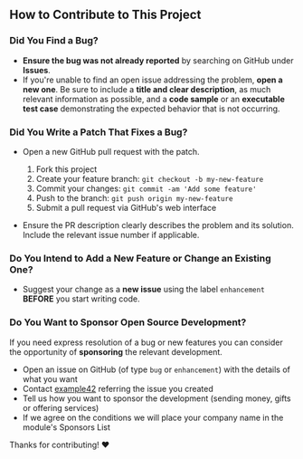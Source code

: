 ## How to Contribute to This Project

### **Did You Find a Bug?**

-   **Ensure the bug was not already reported** by searching on GitHub under **Issues**.
-   If you're unable to find an open issue addressing the problem, **open a new one**. Be sure to include a **title and clear description**, as much relevant information as possible, and a **code sample** or an **executable test case** demonstrating the expected behavior that is not occurring.

### **Did You Write a Patch That Fixes a Bug?**

-   Open a new GitHub pull request with the patch.
    1.  Fork this project
    2.  Create your feature branch: `git checkout -b my-new-feature`
    3.  Commit your changes: `git commit -am 'Add some feature'`
    4.  Push to the branch: `git push origin my-new-feature`
    5.  Submit a pull request via GitHub's web interface

-   Ensure the PR description clearly describes the problem and its solution. Include the relevant issue number if applicable.

### **Do You Intend to Add a New Feature or Change an Existing One?**

-   Suggest your change as a **new issue** using the label `enhancement` **BEFORE** you start writing code.

### **Do You Want to Sponsor Open Source Development?**

If you need express resolution of a bug or new features you can consider the opportunity of **sponsoring** the relevant development.

-   Open an issue on GitHub (of type `bug` or `enhancement`) with the details of what you want 
-   Contact [example42](https://www.example42.com/) referring the issue you created
-   Tell us how you want to sponsor the development (sending money, gifts or offering services)
-   If we agree on the conditions we will place your company name in the module's Sponsors List

Thanks for contributing! :heart:
